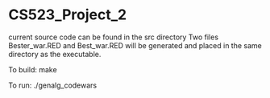 # CS523_Project_2
current source code can be found in the src directory
Two files Bester_war.RED and Best_war.RED will be generated and placed in the same directory
as the executable.

To build:
	make

To run:
	./genalg_codewars
